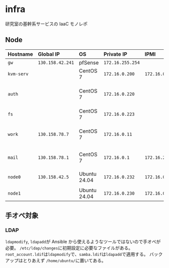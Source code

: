 # infra

研究室の基幹系サービスの IaaC モノレポ

## Node

| Hostname   | Global IP        | OS           | Private IP       | IPMI           | Alias                     | Memo                        |
| :--------- | :--------------- | :----------- | :--------------- | :------------- | :------------------------ | :-------------------------- |
| `gw`       | `130.158.42.241` | pfSense      | `172.16.255.254` |                |                           |                             |
| `kvm-serv` |                  | CentOS 7     | `172.16.0.200`   | `172.16.0.210` |                           | KVM Host                    |
| `auth`     |                  | CentOS 7     | `172.16.0.220`   |                |                           | LDAP, RADIUS, on `kvm-serv` |
| `fs`       |                  | CentOS 7     | `172.16.0.223`   |                |                           | Samba, NFS                  |
| `work`     | `130.158.78.7`   | CentOS 7     | `172.16.0.11`    |                |                           | SSH Bastion, on `kvm-serv`  |
| `mail`     | `130.158.78.1`   | CentOS 7     | `172.16.0.1`     | `172.16.254.1` | `serv1`                   | Postfix, Dovecot, Mailman   |
| `node0`    | `130.158.42.5`   | Ubuntu 24.04 | `172.16.0.232`   | `172.16.0.211` | `mail-skylake`, `docker2` | DNS                         |
| `node1`    |                  | Ubuntu 24.04 | `172.16.0.230`   | `172.16.0.231` |                           |                             |

## 手オペ対象

### LDAP

`ldapmodify`, `ldapadd`が Ansible から使えるようなツールではないので手オペが必要。
`/etc/ldap/changes`に初期設定に必要なファイルがある。`root_account.ldif`は`ldapmodify`で、`samba.ldif`は`ldapadd`で適用する。
バックアップはとりあえず `/home/ubuntu/`に置いてある。
